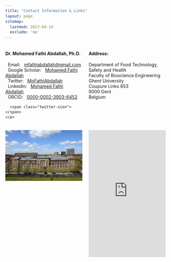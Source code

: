 ```yaml
---
title: "Contact Information & Links"
layout: page
sitemap:
  lastmod: 2023-04-14
  exclude: 'no'
---
```


<div style="display: grid; grid-template-columns: 1fr 1fr; grid-gap: 20px;">

  <div>
    <h4>Dr. Mohamed Fathi Abdallah, Ph.D.</h4>
    <p>
        <i class="fas fa-envelope"></i> &nbsp; Email: &nbsp; <a href="mfathiabdallah@gmail.com" target="_blank">mfathiabdallah@gmail.com</a><br>
        <i class="fab fa-google"></i>   &nbsp; Google Scholar: &nbsp; <a href="https://scholar.google.com/citations?user=05FfukgAAAAJ&hl=en" target="_blank">Mohamed Fathi Abdallah</a><br>
        <i class="fab fa-twitter"></i>  &nbsp; Twitter: &nbsp; <a href="https://twitter.com/MoFathiAbdallah" target="_blank">MoFathiAbdallah</a><br>
        <i class="fab fa-linkedin"></i> &nbsp; LinkedIn: &nbsp; <a href="https://www.linkedin.com/in/mohamed-fathi-abdallah-66126a38/" target="_blank">Mohamed Fathi Abdallah</a><br>
        <i class="fab fa-orcid"></i>    &nbsp; ORCID: &nbsp; <a href="https://orcid.org/0000-0002-3903-6452" target="_blank">0000-0002-3903-6452</a><br>
      
      <span class="twitter-icon"></span>
    </p>
  </div>

  <div>
    <h4>Address:</h4>
    <p>
      Department of Food Technology, Safety and Health <br>
      Faculty of Bioscience Engineering <br>
      Ghent University <br>
      Coupure Links 653 <br>
      9000 Gent <br>
      Belgium <br>
    </p>
  </div>

  <div style="text-align: center;">
    <img src="/images/BioScience.jpg" alt="Image" style="width: 100%; height: 400;">
  </div>

  <div style="text-align: center;">
    <iframe src="https://www.google.com/maps/embed?pb=!1m18!1m12!1m3!1d2519.815436188713!2d3.7045021157557106!3d51.05225377956562!2m3!1f0!2f0!3f0!3m2!1i1024!2i768!4f13.1!3m3!1m2!1s0x47c36e6fb0b9c9f9%3A0xe50d06e38b9795e5!2sCoupure%20Links%20653%2C%209000%20Gent%2C%20Belgium!5e0!3m2!1sen!2sus!4v1650605672029!5m2!1sen!2sus" width="100%" height="400" style="border:0;" allowfullscreen="" loading="lazy"></iframe>
  </div>
